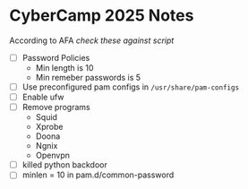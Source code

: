 # CyberCamp 2025 Notes
According to AFA *check these against script*
- [ ] Password Policies
  * Min length is 10
  * Min remeber passwords is 5
- [ ] Use preconfigured pam configs in `/usr/share/pam-configs`
- [ ] Enable ufw
- [ ] Remove programs
  * Squid
  * Xprobe
  * Doona
  * Ngnix
  * Openvpn
- [ ] killed python backdoor
- [ ] minlen = 10 in pam.d/common-password
